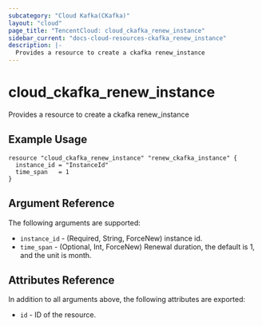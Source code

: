 ```yaml
---
subcategory: "Cloud Kafka(CKafka)"
layout: "cloud"
page_title: "TencentCloud: cloud_ckafka_renew_instance"
sidebar_current: "docs-cloud-resources-ckafka_renew_instance"
description: |-
  Provides a resource to create a ckafka renew_instance
---
```


# cloud_ckafka_renew_instance

Provides a resource to create a ckafka renew_instance

## Example Usage

```hcl
resource "cloud_ckafka_renew_instance" "renew_ckafka_instance" {
  instance_id = "InstanceId"
  time_span   = 1
}
```

## Argument Reference

The following arguments are supported:

* `instance_id` - (Required, String, ForceNew) instance id.
* `time_span` - (Optional, Int, ForceNew) Renewal duration, the default is 1, and the unit is month.

## Attributes Reference

In addition to all arguments above, the following attributes are exported:

* `id` - ID of the resource.




